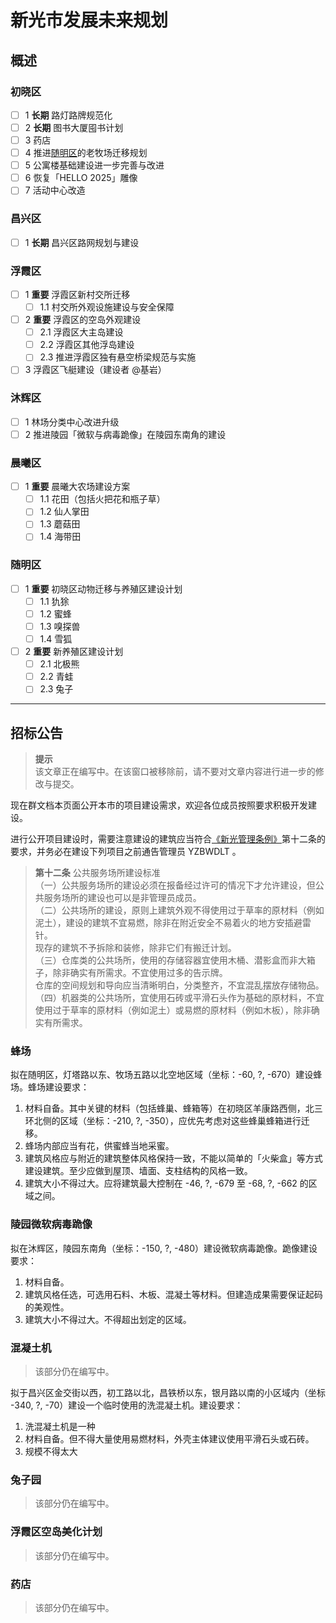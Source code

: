 # 新光市发展未来规划

## 概述

### 初晓区

- [ ] 1 **长期** 路灯路牌规范化
- [ ] 2 **长期** 图书大厦囤书计划
- [ ] 3 药店
- [ ] 4 推进[随明区](suiming_district.md)的老牧场迁移规划
- [ ] 5 公寓楼基础建设进一步完善与改进
- [ ] 6 恢复「HELLO 2025」雕像
- [ ] 7 活动中心改造

### 昌兴区

- [ ] 1 **长期** 昌兴区路网规划与建设

### 浮霞区

- [ ] 1 **重要** 浮霞区新村交所迁移
  - [ ] 1.1 村交所外观设施建设与安全保障
- [ ] 2 **重要** 浮霞区的空岛外观建设
  - [ ] 2.1 浮霞区大主岛建设
  - [ ] 2.2 浮霞区其他浮岛建设
  - [ ] 2.3 推进浮霞区独有悬空桥梁规范与实施
- [ ] 3 浮霞区飞艇建设（建设者 @基岩）

### 沐辉区

- [ ] 1 林场分类中心改进升级
- [ ] 2 推进陵园「微软与病毒跪像」在陵园东南角的建设

### 晨曦区

- [ ] 1 **重要** 晨曦大农场建设方案
  - [ ] 1.1 花田（包括火把花和瓶子草）
  - [ ] 1.2 仙人掌田
  - [ ] 1.3 蘑菇田
  - [ ] 1.4 海带田

### 随明区

- [ ] 1 **重要** 初晓区动物迁移与养殖区建设计划
  - [ ] 1.1 犰狳
  - [ ] 1.2 蜜蜂
  - [ ] 1.3 嗅探兽
  - [ ] 1.4 雪狐
- [ ] 2 **重要** 新养殖区建设计划
  - [ ] 2.1 北极熊
  - [ ] 2.2 青蛙
  - [ ] 2.3 兔子

---

## 招标公告

> **提示**  
  该文章正在编写中。在该窗口被移除前，请不要对文章内容进行进一步的修改与提交。

现在群文档本页面公开本市的项目建设需求，欢迎各位成员按照要求积极开发建设。

进行公开项目建设时，需要注意建设的建筑应当符合[《新光管理条例》](../administrative_regulations/xinguang.md)第十二条的要求，并务必在建设下列项目之前通告管理员 YZBWDLT 。

> **第十二条** 公共服务场所建设标准  
  （一）公共服务场所的建设必须在报备经过许可的情况下才允许建设，但公共服务场所的建设也可以是非管理员成员。  
  （二）公共场所的建设，原则上建筑外观不得使用过于草率的原材料（例如泥土），建设的建筑不宜易燃，除非在附近安全不易着火的地方安插避雷针。  
  现存的建筑不予拆除和装修，除非它们有搬迁计划。  
  （三）仓库类的公共场所，使用的存储容器宜使用木桶、潜影盒而非大箱子，除非确实有所需求。不宜使用过多的告示牌。  
  仓库的空间规划和导向应当清晰明白，分类整齐，不宜混乱摆放存储物品。  
  （四）机器类的公共场所，宜使用石砖或平滑石头作为基础的原材料，不宜使用过于草率的原材料（例如泥土）或易燃的原材料（例如木板），除非确实有所需求。

### 蜂场

拟在随明区，灯塔路以东、牧场五路以北空地区域（坐标：-60, ?, -670）建设蜂场。蜂场建设要求：

1. 材料自备。其中关键的材料（包括蜂巢、蜂箱等）在初晓区羊康路西侧，北三环北侧的区域（坐标：-210, ?, -350），应优先考虑对这些蜂巢蜂箱进行迁移。
2. 蜂场内部应当有花，供蜜蜂当地采蜜。
3. 建筑风格应与附近的建筑整体风格保持一致，不能以简单的「火柴盒」等方式建设建筑。至少应做到屋顶、墙面、支柱结构的风格一致。
4. 建筑大小不得过大。应将建筑最大控制在 -46, ?, -679 至 -68, ?, -662 的区域之间。

### 陵园微软病毒跪像

拟在沐辉区，陵园东南角（坐标：-150, ?, -480）建设微软病毒跪像。跪像建设要求：

1. 材料自备。
2. 建筑风格任选，可选用石料、木板、混凝土等材料。但建造成果需要保证起码的美观性。
3. 建筑大小不得过大。不得超出划定的区域。

### 混凝土机

> 该部分仍在编写中。

拟于昌兴区金交街以西，初工路以北，昌铁桥以东，银月路以南的小区域内（坐标 -340, ?, -70）建设一个临时使用的洗混凝土机。建设要求：

1. 洗混凝土机是一种
1. 材料自备。但不得大量使用易燃材料，外壳主体建议使用平滑石头或石砖。
2. 规模不得太大

### 兔子园

> 该部分仍在编写中。

### 浮霞区空岛美化计划

> 该部分仍在编写中。

### 药店

> 该部分仍在编写中。
